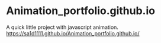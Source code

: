 # Animation_portfolio.github.io

A quick little project with javascript animation.
https://sa1d1111.github.io/Animation_portfolio.github.io/
